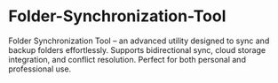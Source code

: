 # Folder-Synchronization-Tool
Folder Synchronization Tool – an advanced utility designed to sync and backup folders effortlessly. Supports bidirectional sync, cloud storage integration, and conflict resolution. Perfect for both personal and professional use.
